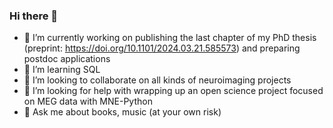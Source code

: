 ### Hi there 👋

- 🔭 I’m currently working on publishing the last chapter of my PhD thesis (preprint: https://doi.org/10.1101/2024.03.21.585573) and preparing postdoc applications
- 🌱 I’m learning SQL
- 👯 I’m looking to collaborate on all kinds of neuroimaging projects
- 🤔 I’m looking for help with wrapping up an open science project focused on MEG data with MNE-Python
- 💬 Ask me about books, music (at your own risk)

<!--
**mbedini/mbedini** is a ✨ _special_ ✨ repository because its `README.md` (this file) appears on your GitHub profile.

Here are some ideas to get you started:

- 🔭 I’m currently working on ...
- 🌱 I’m currently learning ...
- 👯 I’m looking to collaborate on ...
- 🤔 I’m looking for help with ...
- 💬 Ask me about ...
- 📫 How to reach me: ...
- ⚡ Fun fact: ...
-->
